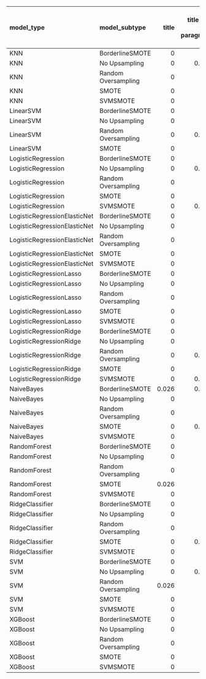 | model_type                   | model_subtype       |   title |   title and first paragraph |   title and 5 sentences |   title and 10 sentences |   title and first sentence each paragraph | raw text   |
|:-----------------------------|:--------------------|--------:|----------------------------:|------------------------:|-------------------------:|------------------------------------------:|:-----------|
| KNN                          | BorderlineSMOTE     |   0     |                       0     |                   0     |                    0     |                                     0.026 | 0.026      |
| KNN                          | No Upsampling       |   0     |                       0.026 |                   0     |                    0.026 |                                     0     | 0.000      |
| KNN                          | Random Oversampling |   0     |                       0     |                   0.026 |                    0.026 |                                     0     | 0.000      |
| KNN                          | SMOTE               |   0     |                       0     |                   0     |                    0     |                                     0.026 | 0.026      |
| KNN                          | SVMSMOTE            |   0     |                       0     |                   0.026 |                    0.026 |                                     0.026 | 0.026      |
| LinearSVM                    | BorderlineSMOTE     |   0     |                       0     |                   0.026 |                    0.026 |                                     0.026 | 0.051      |
| LinearSVM                    | No Upsampling       |   0     |                       0     |                   0.026 |                    0.026 |                                     0.026 | 0.051      |
| LinearSVM                    | Random Oversampling |   0     |                       0.026 |                   0.026 |                    0.026 |                                     0.026 | 0.026      |
| LinearSVM                    | SMOTE               |   0     |                       0     |                   0.026 |                    0.026 |                                     0.026 | 0.026      |
| LogisticRegression           | BorderlineSMOTE     |   0     |                       0     |                   0     |                    0.026 |                                     0     | 0.051      |
| LogisticRegression           | No Upsampling       |   0     |                       0.026 |                   0.026 |                    0.026 |                                     0     | 0.051      |
| LogisticRegression           | Random Oversampling |   0     |                       0     |                   0.026 |                    0.026 |                                     0     | 0.026      |
| LogisticRegression           | SMOTE               |   0     |                       0     |                   0.026 |                    0.026 |                                     0     | 0.051      |
| LogisticRegression           | SVMSMOTE            |   0     |                       0.026 |                   0.026 |                    0.026 |                                     0     | 0.051      |
| LogisticRegressionElasticNet | BorderlineSMOTE     |   0     |                       0     |                   0.026 |                    0.026 |                                     0     | 0.026      |
| LogisticRegressionElasticNet | No Upsampling       |   0     |                       0     |                   0.026 |                    0.026 |                                     0     | 0.026      |
| LogisticRegressionElasticNet | Random Oversampling |   0     |                       0     |                   0.026 |                    0.026 |                                     0     | 0.026      |
| LogisticRegressionElasticNet | SMOTE               |   0     |                       0     |                   0.026 |                    0.026 |                                     0     | 0.026      |
| LogisticRegressionElasticNet | SVMSMOTE            |   0     |                       0     |                   0.026 |                    0.026 |                                     0     | 0.026      |
| LogisticRegressionLasso      | BorderlineSMOTE     |   0     |                       0     |                   0     |                    0.026 |                                     0     | 0.000      |
| LogisticRegressionLasso      | No Upsampling       |   0     |                       0     |                   0     |                    0.026 |                                     0     | 0.026      |
| LogisticRegressionLasso      | Random Oversampling |   0     |                       0     |                   0.026 |                    0.026 |                                     0     | 0.051      |
| LogisticRegressionLasso      | SMOTE               |   0     |                       0     |                   0     |                    0.026 |                                     0.026 | 0.000      |
| LogisticRegressionLasso      | SVMSMOTE            |   0     |                       0     |                   0.026 |                    0.026 |                                     0     | 0.026      |
| LogisticRegressionRidge      | BorderlineSMOTE     |   0     |                       0     |                   0.026 |                    0.026 |                                     0     | 0.026      |
| LogisticRegressionRidge      | No Upsampling       |   0     |                       0     |                   0.026 |                    0.026 |                                     0     | 0.051      |
| LogisticRegressionRidge      | Random Oversampling |   0     |                       0.026 |                   0.026 |                    0.026 |                                     0     | 0.051      |
| LogisticRegressionRidge      | SMOTE               |   0     |                       0     |                   0.026 |                    0.026 |                                     0.026 | 0.051      |
| LogisticRegressionRidge      | SVMSMOTE            |   0     |                       0.026 |                   0.026 |                    0.026 |                                     0.026 | 0.051      |
| NaiveBayes                   | BorderlineSMOTE     |   0.026 |                       0.026 |                   0.026 |                    0.026 |                                     0     | 0.026      |
| NaiveBayes                   | No Upsampling       |   0     |                       0     |                   0.026 |                    0.026 |                                     0.026 | 0.026      |
| NaiveBayes                   | Random Oversampling |   0     |                       0     |                   0.026 |                    0.026 |                                     0.026 | 0.026      |
| NaiveBayes                   | SMOTE               |   0     |                       0.026 |                   0.026 |                    0     |                                     0     | 0.000      |
| NaiveBayes                   | SVMSMOTE            |   0     |                       0     |                   0.026 |                    0.026 |                                     0.051 | 0.026      |
| RandomForest                 | BorderlineSMOTE     |   0     |                       0     |                   0     |                    0     |                                     0.026 | 0.026      |
| RandomForest                 | No Upsampling       |   0     |                       0     |                   0.026 |                    0.026 |                                     0.026 | 0.026      |
| RandomForest                 | Random Oversampling |   0     |                       0     |                   0     |                    0     |                                     0     | 0.026      |
| RandomForest                 | SMOTE               |   0.026 |                       0     |                   0     |                    0.026 |                                     0     | 0.051      |
| RandomForest                 | SVMSMOTE            |   0     |                       0     |                   0.026 |                    0.026 |                                     0.026 | 0.026      |
| RidgeClassifier              | BorderlineSMOTE     |   0     |                       0     |                   0.026 |                    0.026 |                                     0.026 | 0.026      |
| RidgeClassifier              | No Upsampling       |   0     |                       0     |                   0.026 |                    0.026 |                                     0.026 | 0.026      |
| RidgeClassifier              | Random Oversampling |   0     |                       0     |                   0.026 |                    0     |                                     0.026 | 0.026      |
| RidgeClassifier              | SMOTE               |   0     |                       0.026 |                   0.026 |                    0.026 |                                     0.026 | 0.026      |
| RidgeClassifier              | SVMSMOTE            |   0     |                       0     |                   0.026 |                    0.026 |                                     0.026 | 0.026      |
| SVM                          | BorderlineSMOTE     |   0     |                       0     |                   0.026 |                    0.026 |                                     0.051 | 0.051      |
| SVM                          | No Upsampling       |   0     |                       0.026 |                   0.026 |                    0.026 |                                     0.051 | 0.077      |
| SVM                          | Random Oversampling |   0.026 |                       0     |                   0.051 |                    0.051 |                                     0.051 | 0.051      |
| SVM                          | SMOTE               |   0     |                       0     |                   0.026 |                    0.026 |                                     0.026 | 0.051      |
| SVM                          | SVMSMOTE            |   0     |                       0     |                   0.051 |                    0     |                                     0.026 | **0.103**  |
| XGBoost                      | BorderlineSMOTE     |   0     |                       0     |                   0.026 |                    0     |                                     0.026 | 0.051      |
| XGBoost                      | No Upsampling       |   0     |                       0     |                   0.026 |                    0     |                                     0.051 | 0.026      |
| XGBoost                      | Random Oversampling |   0     |                       0     |                   0.026 |                    0     |                                     0     | 0.051      |
| XGBoost                      | SMOTE               |   0     |                       0     |                   0     |                    0     |                                     0     | 0.000      |
| XGBoost                      | SVMSMOTE            |   0     |                       0     |                   0     |                    0     |                                     0.051 | 0.051      |